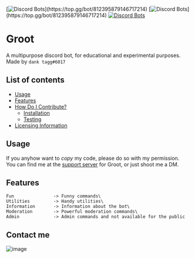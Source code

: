 [![Discord Bots](https://top.gg/api/widget/status/812395879146717214.svg?)](https://top.gg/bot/812395879146717214)
[![Discord Bots](https://top.gg/api/widget/servers/812395879146717214.svg?)](https://top.gg/bot/812395879146717214)
[![Discord Bots](https://top.gg/api/widget/owner/812395879146717214.svg)](https://top.gg/bot/812395879146717214)

# Groot
A multipurpose discord bot, for educational and experimental purposes.\
Made by `dank tagg#6017`

## List of contents
- [Usage](#usage)
- [Features](#features)
- [How Do I Contribute?](#how-do-i-contribute)
    - [Installation](#installation)
    - [Testing](#testing)
- [Licensing Information](#licensing-information)


## Usage
If you anyhow want to _copy_ my code, please do so with my permission.\
You can find me at the [support server](https://discord.gg/ANbxZmqyK5) for Groot, or just shoot me a DM.

## Features
```
Fun               -> Funny commands\
Utilities         -> Handy utilities\
Information       -> Information about the bot\
Moderation        -> Powerful moderation commands\
Admin             -> Admin commands and not available for the public
```

## Contact me
![image](https://user-images.githubusercontent.com/79766992/111597690-bb47f500-87ce-11eb-8551-17c3002b9421.png)
